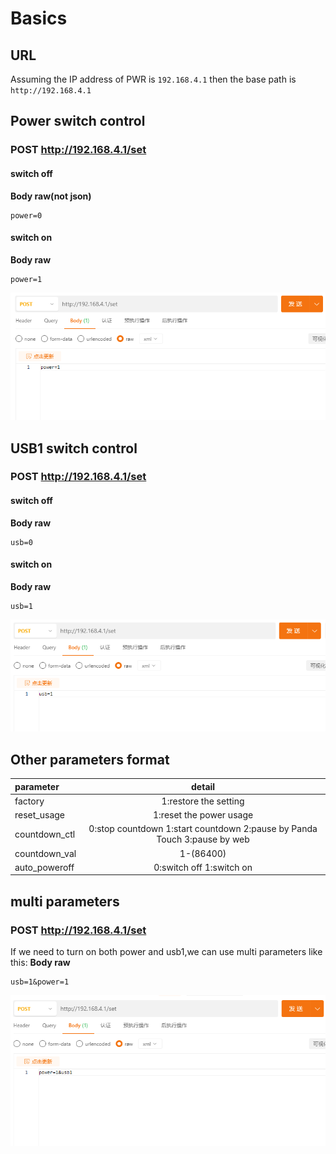 # Basics

## URL

Assuming the IP address of PWR is `192.168.4.1` then the base path is `http://192.168.4.1`
  
## Power switch control

### POST http://192.168.4.1/set

#### switch off
**Body raw(not json)**  
```
power=0
```

#### switch on
**Body raw**  
```
power=1
```
<img src=img/power_on.png width="600"/>

## USB1 switch control

### POST http://192.168.4.1/set

#### switch off
**Body raw**  
```
usb=0
```

#### switch on
**Body raw**  
```
usb=1
```
<img src=img/usb_on.png width="600"/>

## Other parameters format 
| parameter | detail|
| :-----| :----: |
| factory | 1:restore the setting |   
| reset_usage | 1:reset the power usage |
| countdown_ctl|0:stop countdown 1:start countdown 2:pause by Panda Touch 3:pause by web|      
| countdown_val|1-(86400)|   
| auto_poweroff|0:switch off 1:switch on|   

## multi parameters

### POST http://192.168.4.1/set

If we need to turn on both power and usb1,we can use multi parameters like this:
**Body raw**  
```
usb=1&power=1
```
<img src=img/multi_parameters.png width="600"/>